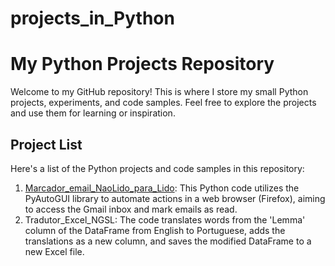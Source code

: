 # projects_in_Python
# My Python Projects Repository

Welcome to my GitHub repository! This is where I store my small Python projects, experiments, and code samples. Feel free to explore the projects and use them for learning or inspiration.

## Project List

Here's a list of the Python projects and code samples in this repository:

1. [Marcador_email_NaoLido_para_Lido]([link-to-project](https://github.com/guilhrmMagalhaes/projects_in_Python/blob/0ee9bd64fd1f1eb7e6a08f2fa8729005e9026571/Marcador_email_NaoLido_para_Lido)): This Python code utilizes the PyAutoGUI library to automate actions in a web browser (Firefox), aiming to access the Gmail inbox and mark emails as read.
2. Tradutor_Excel_NGSL: The code translates words from the 'Lemma' column of the DataFrame from English to Portuguese, adds the translations as a new column, and saves the modified DataFrame to a new Excel file.
